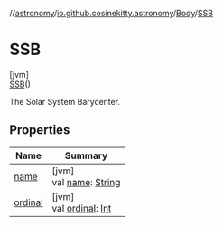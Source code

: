 //[astronomy](../../../../index.md)/[io.github.cosinekitty.astronomy](../../index.md)/[Body](../index.md)/[SSB](index.md)

# SSB

[jvm]\
[SSB](index.md)()

The Solar System Barycenter.

## Properties

| Name | Summary |
|---|---|
| [name](../../-eclipse-kind/-none/index.md#-372974862%2FProperties%2F-1216412040) | [jvm]<br>val [name](../../-eclipse-kind/-none/index.md#-372974862%2FProperties%2F-1216412040): [String](https://kotlinlang.org/api/latest/jvm/stdlib/kotlin/-string/index.html) |
| [ordinal](../../-eclipse-kind/-none/index.md#-739389684%2FProperties%2F-1216412040) | [jvm]<br>val [ordinal](../../-eclipse-kind/-none/index.md#-739389684%2FProperties%2F-1216412040): [Int](https://kotlinlang.org/api/latest/jvm/stdlib/kotlin/-int/index.html) |
